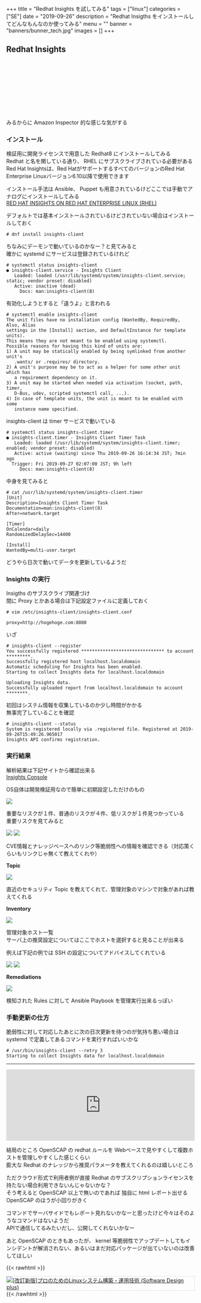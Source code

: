 +++
title = "Redhat Insights を試してみる"
tags = ["linux"]
categories = ["SE"]
date = "2019-09-26"
description = "Redhat Insigths をインストールしてどんなもんなのか使ってみる"
menu = ""
banner = "banners/bunner_tech.jpg"
images = []
+++

<!-- more -->

## Redhat Insights
<div class="iframely-embed"><div class="iframely-responsive" style="height: 140px; padding-bottom: 0;"><a href="https://www.redhat.com/ja/technologies/management/insights" data-iframely-url="//cdn.iframe.ly/ZdqRHrM?iframe=card-small"></a></div></div><script async src="//cdn.iframe.ly/embed.js" charset="utf-8"></script>  

みるからに Amazon Inspector 的な感じな気がする  

### インストール
検証用に開発ライセンスで用意した Redhat8 にインストールしてみる  
Redhat と名を関している通り、 RHEL にサブスクライブされている必要がある  
Red Hat Insightsは、Red HatがサポートするすべてのバージョンのRed Hat Enterprise Linuxバージョン6.10以降で使用できます  

インストール手法は Ansible、 Puppet も用意されているけどここでは手動でアナログにインストールしてみる  
<i class="fas fa-external-link-alt"></i> [RED HAT INSIGHTS ON RED HAT ENTERPRISE LINUX (RHEL)](access.redhat.com/products/red-hat-insights/?extIdCarryOver=true&sc_cid=701f2000001OH7JAAW#getstarted)  

デフォルトでは基本インストールされているけどされていない場合はインストールしておく  

```
# dnf install insights-client
```

ちなみにデーモンで動いているのかなー？と見てみると  
確かに systemd にサービスは登録されているけれど  

```
# systemctl status insights-client
● insights-client.service - Insights Client
   Loaded: loaded (/usr/lib/systemd/system/insights-client.service; static; vendor preset: disabled)
   Active: inactive (dead)
     Docs: man:insights-client(8)
```

有効化しようとすると「違うよ」と言われる  

```
# systemctl enable insights-client
The unit files have no installation config (WantedBy, RequiredBy, Also, Alias
settings in the [Install] section, and DefaultInstance for template units).
This means they are not meant to be enabled using systemctl.
Possible reasons for having this kind of units are:
1) A unit may be statically enabled by being symlinked from another unit's
   .wants/ or .requires/ directory.
2) A unit's purpose may be to act as a helper for some other unit which has
   a requirement dependency on it.
3) A unit may be started when needed via activation (socket, path, timer,
   D-Bus, udev, scripted systemctl call, ...).
4) In case of template units, the unit is meant to be enabled with some
   instance name specified.
```

insights-client は timer サービスで動いている  

```
# systemctl status insights-client.timer
● insights-client.timer - Insights Client Timer Task
   Loaded: loaded (/usr/lib/systemd/system/insights-client.timer; enabled; vendor preset: disabled)
   Active: active (waiting) since Thu 2019-09-26 16:14:34 JST; 7min ago
  Trigger: Fri 2019-09-27 02:07:00 JST; 9h left
     Docs: man:insights-client(8)
```

中身を見てみると  

```
# cat /usr/lib/systemd/system/insights-client.timer
[Unit]
Description=Insights Client Timer Task
Documentation=man:insights-client(8)
After=network.target

[Timer]
OnCalendar=daily
RandomizedDelaySec=14400

[Install]
WantedBy=multi-user.target
```

どうやら日次で動いてデータを更新しているようだ  

### Insights の実行
Insigths のサブスクライブ関連づけ  
間に Proxy とかある場合は下記設定ファイルに定義しておく  

```
# vim /etc/insights-client/insights-client.conf

proxy=http://hogehoge.com:8080
```

いざ  

```
# insights-client --register
You successfully registered ******************************* to account *********.
Successfully registered host localhost.localdomain
Automatic scheduling for Insights has been enabled.
Starting to collect Insights data for localhost.localdomain

Uploading Insights data.
Successfully uploaded report from localhost.localdomain to account ********.
```

初回はシステム情報を収集しているのか少し時間がかかる  
無事完了していることを確認

```
# insights-client --status
System is registered locally via .registered file. Registered at 2019-09-26T15:49:26.965017
Insights API confirms registration.
```

### 実行結果
解析結果は下記サイトから確認出来る  
<i class="fas fa-external-link-alt"></i> [Insights Console](https://cloud.redhat.com/insights)  

OS自体は開発検証用なので簡単に初期設定しただけのもの  

<img src="/images/2019/se-redhat-insights/redhat_insights01.png" />  

重要なリスクが１件、普通のリスクが４件、低リスクが１件見つかっている  
重要リスクを見てみると  

<img src="/images/2019/se-redhat-insights/redhat_insights02.png" />  
<img src="/images/2019/se-redhat-insights/redhat_insights03.png" />  

CVE情報とナレッジベースへのリンク等脆弱性への情報を確認できる（対応策くらいもリンクじゃ無くて教えてくれや）  

**Topic**  

<img src="/images/2019/se-redhat-insights/redhat_insights04.png" />  

直近のセキュリティ Topic を教えてくれて、管理対象のマシンで対象があれば教えてくれる  

**Inventory**  

<img src="/images/2019/se-redhat-insights/redhat_insights05.png" />  

管理対象ホスト一覧  
サーバ上の推奨設定についてはここでホストを選択すると見ることが出来る

例えば下記の例では SSH の設定についてアドバイスしてくれている  

<img src="/images/2019/se-redhat-insights/redhat_insights07.png" />  
<img src="/images/2019/se-redhat-insights/redhat_insights08.png" />  

**Remediations**  

<img src="/images/2019/se-redhat-insights/redhat_insights06.png" />  

検知された Rules に対して Ansible Playbook を管理実行出来るっぽい  

### 手動更新の仕方  
脆弱性に対して対応したあとに次の日次更新を待つのが気持ち悪い場合は systemd で定義してあるコマンドを実行すればいいかな  

```
# /usr/bin/insights-client --retry 3
Starting to collect Insights data for localhost.localdomain
```

---

<iframe src="https://hatenablog-parts.com/embed?url=https%3A%2F%2Frheb.hatenablog.com%2Fentry%2Finsights" style="border: 0; width: 100%; height: 190px;" allowfullscreen scrolling="no"></iframe>

結局のところ OpenSCAP の redhat ルールを Webベースで見やすくして複数ホストを管理しやすくした感じくらい  
膨大な Redhat のナレッジから推奨パラメータを教えてくれるのは嬉しいところ  

ただクラウド形式で利用者側が直接 Redhat のサブスクリプションライセンスを持たない場合利用できないんじゃないかな？  
そう考えると OpenSCAP 以上で無いのであれば 独自に html レポート出せる OpenSCAP のほうが小回りがきく  

コマンドでサーバサイドでもレポート見れないかなーと思ったけど今々はそのようなコマンドはないようだ  
APIで通信してるみたいだし、公開してくれないかなー  

あと OpenSCAP のときもあったが、 kernel 等脆弱性でアップデートしてもインシデントが解消されない、あるいはまだ対応パッケージが出ていないのは改善してほしい  

{{< rawhtml >}}
<div style="border: dashed 1px #ccc;">
<a href="http://www.amazon.co.jp/exec/obidos/ASIN/4774184268/sinokyoufu-22/ref=nosim/" name="amazletlink" target="_blank"><img src="https://images-fe.ssl-images-amazon.com/images/I/61%2BvBxCb0zL._SL160_.jpg" alt="[改訂新版]プロのためのLinuxシステム構築・運用技術 (Software Design plus)" style="border: none;" /></a>
</div>
{{< /rawhtml >}}
